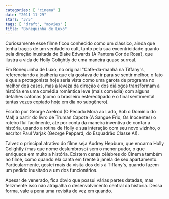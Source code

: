 ```yaml
---
categories: [ "cinema" ]
date: "2011-11-29"
stars: "3/5"
tags: [ "draft", "movies" ]
title: "Bonequinha de Luxo"
---
```

Curiosamente esse filme ficou conhecido como um clássico, ainda que
tenha traços de um verdadeiro cult, tanto pela sua excentricidade
quanto pela direção inusitada de Blake Edwards (A Pantera Cor de Rosa),
que ilustra a vida de Holly Golightly de uma maneira quase surreal.

Em Bonequinha de Luxo, no original "Café-da-manhã na Tiffany's,
referenciando a joalheria que ela gostava de ir para se sentir melhor,
o fato é que a protagonista hoje seria vista como uma garota de programa
no melhor dos casos, mas a leveza da direção e dos diálogos transformam
a história em uma comédia romântica leve (mais comédia) com alguns
detalhes cafonas (como o brasileiro estereotipado e o final sentimental
tantas vezes copiado hoje em dia no subgênero).

Escrito por George Axelrod (O Pecado Mora ao Lado, Sob o Domínio do
Mal) a partir do livro de Truman Capote (A Sangue Frio, Os Inocentes)
o roteiro flui facilmente, até por conta da maneira inventiva de contar
a história, usando a rotina de Holly e sua interação com seu novo
vizinho, o escritor Paul Varjak (George Peppard, do Esquadrão Classe
A!).

Talvez o principal atrativo do filme seja Audrey Hepburn, que encarna
Holly Golightly (mas que nome deslumbroso) sem o menor pudor, o que
enriquece em muito a história. Existem cenas célebres do Cinema
também no filme, como quando ela canta em frente à janela de seu
apartamento. Particularmente, gostei mais da visita dos dois à Tiffany's,
quando fazem um pedido inusitado a um dos funcionários.

Apesar de venerado, fica óbvio que possui várias partes datadas,
mas felizmente isso não atrapalha o desenvolvimento central da
história. Dessa forma, vale a pena uma revisita de vez em quando.

